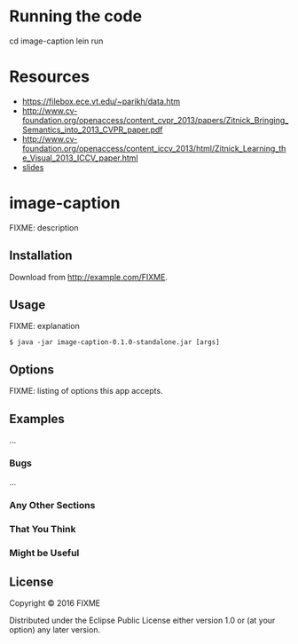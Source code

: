 
# Running the code

cd image-caption
lein run

# Resources
- https://filebox.ece.vt.edu/~parikh/data.htm
- http://www.cv-foundation.org/openaccess/content_cvpr_2013/papers/Zitnick_Bringing_Semantics_into_2013_CVPR_paper.pdf
- http://www.cv-foundation.org/openaccess/content_iccv_2013/html/Zitnick_Learning_the_Visual_2013_ICCV_paper.html
- [slides](https://b8ca8e88-a-62cb3a1a-s-sites.googlegroups.com/site/learningsemantics2014/LarryZitnick.pdf?attachauth=ANoY7cpL2LIaurf-Y17DkEcywy-a04YsULQyPjRh2wBiXRqt6wGI8q02xF_V0XFb39aWaePWXpIZKl-Jjb-DhaUQBAyvkxa54Hu4ueDvG9-l-OEVsXcHYzSSKsSiCh9DLf7MmHME3D6psOypShnUEfaU0ieBptOfTa26724GV8opEQgXOR6z_eN4ZVOa8379B2pV4koSF6wc0RhD3DKC0JuMQYOd8pduotGohH-QcSweMygdpwBXGzo%3D&attredirects=1)

# image-caption

FIXME: description

## Installation

Download from http://example.com/FIXME.

## Usage

FIXME: explanation

    $ java -jar image-caption-0.1.0-standalone.jar [args]

## Options

FIXME: listing of options this app accepts.

## Examples

...

### Bugs

...

### Any Other Sections
### That You Think
### Might be Useful

## License

Copyright © 2016 FIXME

Distributed under the Eclipse Public License either version 1.0 or (at
your option) any later version.
